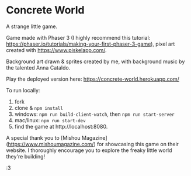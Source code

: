 # Concrete World 

A strange little game.

Game made with Phaser 3 (I highly recommend this tutorial: https://phaser.io/tutorials/making-your-first-phaser-3-game), pixel art created with https://www.piskelapp.com/. 

Background art drawn & sprites created by me, with background music by the talented Anna Cataldo. 

Play the deployed version here: https://concrete-world.herokuapp.com/

To run locally: 
1. fork
2. clone & `npm install`
3. windows: `npm run build-client-watch`, then `npm run start-server`
4. mac/linux: `npm run start-dev`   
5. find the game at http://localhost:8080. 

A special thank you to [Mishou Magazine] (https://www.mishoumagazine.com/) for showcasing this game on 
their website. I thoroughly encourage you to explore the freaky little world they're building!

:3